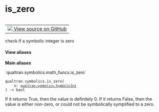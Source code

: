 # is_zero


<table class="tfo-notebook-buttons tfo-api nocontent" align="left">
<td>
  <a target="_blank" href="https://github.com/quantumlib/Qualtran/blob/main/qualtran/symbolics/math_funcs.py#L258-L272">
    <img src="https://www.tensorflow.org/images/GitHub-Mark-32px.png" />
    View source on GitHub
  </a>
</td>
</table>



check if a symbolic integer is zero


<section class="expandable">
  <h4 class="showalways">View aliases</h4>
  <p>
<b>Main aliases</b>
<p>`qualtran.symbolics.math_funcs.is_zero`</p>
</p>
</section>

<pre class="devsite-click-to-copy prettyprint lang-py tfo-signature-link">
<code>qualtran.symbolics.is_zero(
    x: <a href="../../qualtran/symbolics/SymbolicInt.html"><code>qualtran.symbolics.SymbolicInt</code></a>
) -> bool
</code></pre>



<!-- Placeholder for "Used in" -->


If it returns True, then the value is definitely 0.
If it returns False, then the value is either non-zero,
or could not be symbolically symplified to a zero.